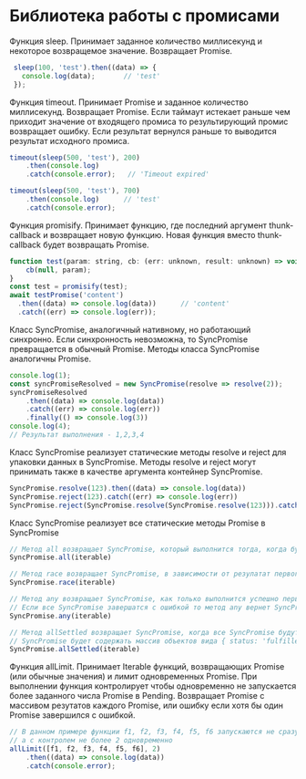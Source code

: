 # Библиотека работы с промисами

Функция sleep. Принимает заданное количество миллисекунд и некоторое возвращемое значение.
Возвращает Promise.
 ````js
  sleep(100, 'test').then((data) => {
    console.log(data);       // 'test'
  });
 ````

Функция timeout. Принимает Promise и заданное количество миллисекунд. 
Возвращает Promise.
Если таймаут истекает раньше чем приходит значение от входящего промиса то результирующий промис возвращает ошибку.
Если результат вернулся раньше то выводится результат исходного промиса.
 ````js
 timeout(sleep(500, 'test'), 200)
     .then(console.log)      
     .catch(console.error);   // 'Timeout expired'

 timeout(sleep(500, 'test'), 700)
     .then(console.log)      // 'test'
     .catch(console.error);   
````
   
Функция promisify. Принимает функцию, где последний аргумент thunk-callback и возвращает новую функцию. Новая функция вместо thunk-callback будет возвращать Promise.

 ````js
 function test(param: string, cb: (err: unknown, result: unknown) => void) {
     cb(null, param);
 }
 const test = promisify(test);
 await testPromise('content')
   .then((data) => console.log(data))      // 'content'
   .catch((err) => console.log(err));
 ````

Класс SyncPromise, аналогичный нативному, но работающий синхронно. 
Если синхронность невозможна, то SyncPromise превращается в обычный Promise.
Методы класса SyncPromise аналогичны Promise.
 ````js
 console.log(1);
 const syncPromiseResolved = new SyncPromise(resolve => resolve(2));
 syncPromiseResolved
     .then((data) => console.log(data))
     .catch((err) => console.log(err))
     .finally(() => console.log(3))
 console.log(4);
 // Результат выполнения - 1,2,3,4
 ````
 
 Класс SyncPromise реализует статические методы resolve и reject для упаковки данных в SyncPromise.
 Методы resolve и reject могут принимать также в качестве аргумента контейнер SyncPromise.
 ````js
 SyncPromise.resolve(123).then((data) => console.log(data))
 SyncPromise.reject(123).catch((err) => console.log(err))
 SyncPromise.reject(SyncPromise.resolve(SyncPromise.resolve(123))).catch((err) => console.log(err))
 ````

Класс SyncPromise реализует все статические методы Promise в SyncPromise

 ````js
 // Метод all возвращает SyncPromise, который выполнится тогда, когда будут выполнены все SyncPromise, переданные в виде перечисляемого аргумента, или отклонено любое из переданных SyncPromise.
 SyncPromise.all(iterable)

 // Метод race возвращает SyncPromise, в зависимости от резулатат первого выполненнго SyncPromise из переданных в качестве перечисляемого аргумента.
 SyncPromise.race(iterable) 

 // Метод any возвращает SyncPromise, как только выполнится успешно первый SyncPromise из переданных в качестве перечисляемого аргумента.
 // Если все SyncPromise завершатся с ошибкой то метод any вернет SyncPromise с массивом ошибок
 SyncPromise.any(iterable) 

 // Метод allSettled возвращает SyncPromise, когда все SyncPromise будут завершены из переданных в качестве перечисляемого аргумента.
 // SyncPromise будет содержать массив объектов вида { status: 'fulfilled', value: data } или { status: 'rejected', reason: err }
 SyncPromise.allSettled(iterable) 
 ````

Функция allLimit. Принимает Iterable функций, возвращающих Promise (или обычные значения) и лимит одновременных Promise. 
При выполнении функция контролирует чтобы одновременно не запускается более заданного числа Promise в Pending.
Возвращает Promise с массивом резутатов каждого Promise, или ошибку если хотя бы один Promise завершился с ошибкой.
 ````js
 // В данном примере функции f1, f2, f3, f4, f5, f6 запускаются не сразу, 
 // а с контролем не более 2 одновременно
 allLimit([f1, f2, f3, f4, f5, f6], 2)
     .then((data) => console.log(data))
     .catch(console.error);
 ````




